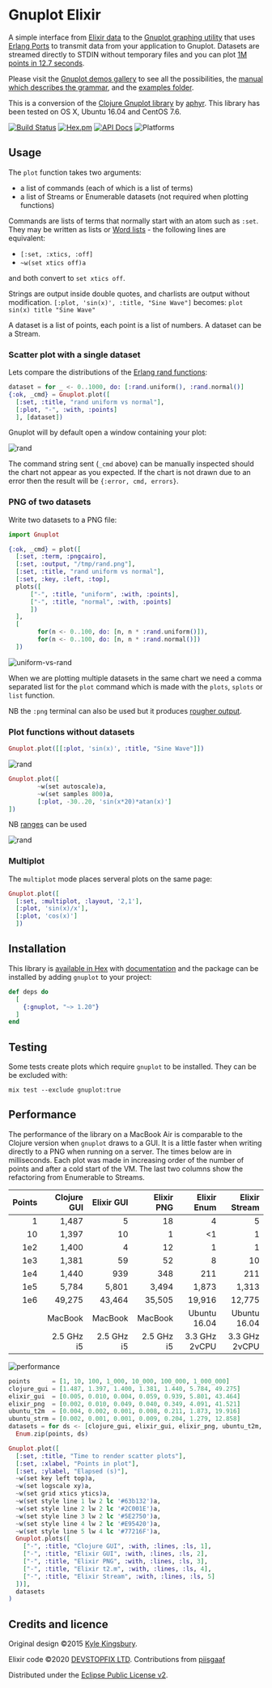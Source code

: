 # Gnuplot Elixir

A simple interface from [Elixir data][7] to the [Gnuplot graphing utility][1] that uses [Erlang Ports][5] to transmit data from your application to Gnuplot. Datasets are streamed directly to STDIN without temporary files and you can plot [1M points in 12.7 seconds](examples/stress.exs).

Please visit the [Gnuplot demos gallery](http://gnuplot.sourceforge.net/demo_5.3/) to see all the possibilities, the [manual which describes the grammar](http://www.gnuplot.info/docs_5.2/Gnuplot_5.2.pdf), and the [examples folder](examples/).

This is a conversion of the [Clojure Gnuplot library][4] by [aphyr][2]. This library has been tested on OS X, Ubuntu 16.04 and CentOS 7.6.

[![Build Status](https://github.com/devstopfix/xml_builder/workflows/mix/badge.svg)](https://github.com/devstopfix/gnuplot-elixir)
[![Hex.pm](https://img.shields.io/hexpm/v/gnuplot.svg?style=flat-square)](https://hex.pm/packages/gnuplot)
[![API Docs](https://img.shields.io/badge/api-docs-MediumPurple.svg?style=flat)](https://hexdocs.pm/gnuplot/Gnuplot.html)
![Platforms](https://img.shields.io/badge/platform-osx%7Cubuntu%7Ccentos-black.svg)

## Usage

The `plot` function takes two arguments:

* a list of commands (each of which is a list of terms)
* a list of Streams or Enumerable datasets (not required when plotting functions)

Commands are lists of terms that normally start with an atom such as `:set`. They may be written as lists or [Word lists](https://elixir-lang.org/getting-started/sigils.html#word-lists) - the following lines are equivalent:

* `[:set, :xtics, :off]`
* `~w(set xtics off)a`

and both convert to `set xtics off`.

Strings are output inside double quotes, and charlists are output without modification. `[:plot, 'sin(x)', :title, "Sine Wave"]` becomes: `plot sin(x) title "Sine Wave"`

A dataset is a list of points, each point is a list of numbers. A dataset can be a Stream.

### Scatter plot with a single dataset

Lets compare the distributions of the [Erlang rand functions](http://erlang.org/doc/man/rand.html):

```elixir
dataset = for _ <- 0..1000, do: [:rand.uniform(), :rand.normal()]
{:ok, _cmd} = Gnuplot.plot([
  [:set, :title, "rand uniform vs normal"],
  [:plot, "-", :with, :points]
  ], [dataset])
```

Gnuplot will by default open a window containing your plot:

![rand](docs/gnuplot.PNG)

The command string sent (`_cmd` above) can be manually inspected should the chart not appear as you expected. If the chart is not drawn due to an error then the result will be `{:error, cmd, errors}`.

### PNG of two datasets

Write two datasets to a PNG file:

```elixir
import Gnuplot

{:ok, _cmd} = plot([
  [:set, :term, :pngcairo],
  [:set, :output, "/tmp/rand.png"],
  [:set, :title, "rand uniform vs normal"],
  [:set, :key, :left, :top],
  plots([
      ["-", :title, "uniform", :with, :points],
      ["-", :title, "normal", :with, :points]
      ])
  ],
  [
        for(n <- 0..100, do: [n, n * :rand.uniform()]),
        for(n <- 0..100, do: [n, n * :rand.normal()])
  ])
```

![uniform-vs-rand](docs/rand.PNG)

When we are plotting multiple datasets in the same chart we need a comma separated list for the `plot` command which is made with the `plots`, `splots` or `list` function.

NB the `:png` terminal can also be used but it produces [rougher output](http://www.gnuplotting.org/output-terminals/).


### Plot functions without datasets

```elixir
Gnuplot.plot([[:plot, 'sin(x)', :title, "Sine Wave"]])
```

![rand](docs/sine.PNG)

```elixir
Gnuplot.plot([
        ~w(set autoscale)a,
        ~w(set samples 800)a,
        [:plot, -30..20, 'sin(x*20)*atan(x)']
])
```

NB [ranges](https://hexdocs.pm/elixir/Range.html) can be used

![rand](docs/atan_sin.PNG)

### Multiplot

The `multiplot` mode places serveral plots on the same page:

```elixir
Gnuplot.plot([
  [:set, :multiplot, :layout, '2,1'],
  [:plot, 'sin(x)/x'],
  [:plot, 'cos(x)']
  ])
```

## Installation

This library is [available in Hex](https://hex.pm/packages/gnuplot) with [documentation](https://hexdocs.pm/gnuplot/Gnuplot.html) and the package can be installed by adding `gnuplot` to your project:

```elixir
def deps do
  [
    {:gnuplot, "~> 1.20"}
  ]
end
```

## Testing

Some tests create plots which require `gnuplot` to be installed. They can be be excluded with:

    mix test --exclude gnuplot:true

## Performance

The performance of the library on a MacBook Air is comparable to the Clojure version when `gnuplot` draws to a GUI. It is a little faster when writing directly to a PNG when running on a server. The times below are in milliseconds. Each plot was made in increasing order of the number of points and after a cold start of the VM. The last two columns show the refactoring from Enumerable to Streams.

| Points | Clojure GUI | Elixir GUI | Elixir PNG | Elixir Enum   | Elixir Stream |
| -----: | ----------: | ---------: | ---------: | ------------: | ------------: |
|      1 |       1,487 |          5 |         18 |             4 |             5 |
|     10 |       1,397 |         10 |          1 |            <1 |             1 |
|    1e2 |       1,400 |          4 |         12 |             1 |             1 |
|    1e3 |       1,381 |         59 |         52 |             8 |            10 |
|    1e4 |       1,440 |        939 |        348 |           211 |           211 |
|    1e5 |       5,784 |      5,801 |      3,494 |         1,873 |         1,313 |
|    1e6 |      49,275 |     43,464 |     35,505 |        19,916 |        12,775 |
|        |     MacBook |    MacBook |    MacBook |  Ubuntu 16.04 |  Ubuntu 16.04 |
|        |  2.5 GHz i5 | 2.5 GHz i5 | 2.5 GHz i5 | 3.3 GHz 2vCPU | 3.3 GHz 2vCPU |

![performance](docs/perf.PNG)

```elixir
points      = [1, 10, 100, 1_000, 10_000, 100_000, 1_000_000]
clojure_gui = [1.487, 1.397, 1.400, 1.381, 1.440, 5.784, 49.275]
elixir_gui  = [0.005, 0.010, 0.004, 0.059, 0.939, 5.801, 43.464]
elixir_png  = [0.002, 0.010, 0.049, 0.040, 0.349, 4.091, 41.521]
ubuntu_t2m  = [0.004, 0.002, 0.001, 0.008, 0.211, 1.873, 19.916]
ubuntu_strm = [0.002, 0.001, 0.001, 0.009, 0.204, 1.279, 12.858]
datasets = for ds <- [clojure_gui, elixir_gui, elixir_png, ubuntu_t2m, ubuntu_strm], do:
  Enum.zip(points, ds)

Gnuplot.plot([
  [:set, :title, "Time to render scatter plots"],
  [:set, :xlabel, "Points in plot"],
  [:set, :ylabel, "Elapsed (s)"],
  ~w(set key left top)a,
  ~w(set logscale xy)a,
  ~w(set grid xtics ytics)a,
  ~w(set style line 1 lw 2 lc '#63b132')a,
  ~w(set style line 2 lw 2 lc '#2C001E')a,
  ~w(set style line 3 lw 2 lc '#5E2750')a,
  ~w(set style line 4 lw 2 lc '#E95420')a,
  ~w(set style line 5 lw 4 lc '#77216F')a,
  Gnuplot.plots([
    ["-", :title, "Clojure GUI", :with, :lines, :ls, 1],
    ["-", :title, "Elixir GUI", :with, :lines, :ls, 2],
    ["-", :title, "Elixir PNG", :with, :lines, :ls, 3],
    ["-", :title, "Elixir t2.m", :with, :lines, :ls, 4],
    ["-", :title, "Elixir Stream", :with, :lines, :ls, 5]
  ])],
  datasets
)
```

## Credits and licence

Original design ©2015 [Kyle Kingsbury][2].

Elixir code ©2020 [DEVSTOPFIX LTD][3]. Contributions from [piisgaaf](https://github.com/piisgaaf)

Distributed under the [Eclipse Public License v2][6].


[1]: http://www.gnuplot.info/
[2]: https://github.com/aphyr
[3]: http://www.devstopfix.com/
[4]: https://github.com/aphyr/gnuplot
[5]: http://erlang.org/doc/reference_manual/ports.html
[6]: https://www.eclipse.org/legal/epl-2.0/
[7]: https://elixir-lang.org/getting-started/basic-types.html
